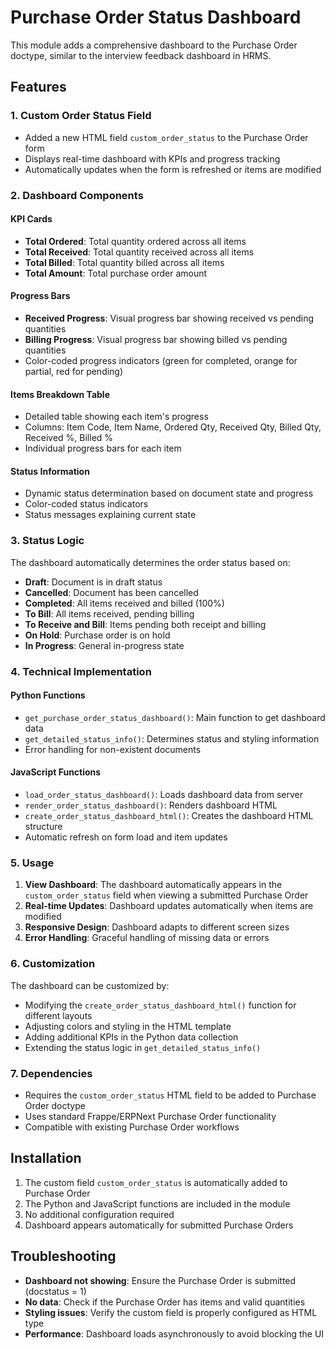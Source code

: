 # Purchase Order Status Dashboard

This module adds a comprehensive dashboard to the Purchase Order doctype, similar to the interview feedback dashboard in HRMS.

## Features

### 1. Custom Order Status Field
- Added a new HTML field `custom_order_status` to the Purchase Order form
- Displays real-time dashboard with KPIs and progress tracking
- Automatically updates when the form is refreshed or items are modified

### 2. Dashboard Components

#### KPI Cards
- **Total Ordered**: Total quantity ordered across all items
- **Total Received**: Total quantity received across all items  
- **Total Billed**: Total quantity billed across all items
- **Total Amount**: Total purchase order amount

#### Progress Bars
- **Received Progress**: Visual progress bar showing received vs pending quantities
- **Billing Progress**: Visual progress bar showing billed vs pending quantities
- Color-coded progress indicators (green for completed, orange for partial, red for pending)

#### Items Breakdown Table
- Detailed table showing each item's progress
- Columns: Item Code, Item Name, Ordered Qty, Received Qty, Billed Qty, Received %, Billed %
- Individual progress bars for each item

#### Status Information
- Dynamic status determination based on document state and progress
- Color-coded status indicators
- Status messages explaining current state

### 3. Status Logic

The dashboard automatically determines the order status based on:
- **Draft**: Document is in draft status
- **Cancelled**: Document has been cancelled
- **Completed**: All items received and billed (100%)
- **To Bill**: All items received, pending billing
- **To Receive and Bill**: Items pending both receipt and billing
- **On Hold**: Purchase order is on hold
- **In Progress**: General in-progress state

### 4. Technical Implementation

#### Python Functions
- `get_purchase_order_status_dashboard()`: Main function to get dashboard data
- `get_detailed_status_info()`: Determines status and styling information
- Error handling for non-existent documents

#### JavaScript Functions
- `load_order_status_dashboard()`: Loads dashboard data from server
- `render_order_status_dashboard()`: Renders dashboard HTML
- `create_order_status_dashboard_html()`: Creates the dashboard HTML structure
- Automatic refresh on form load and item updates

### 5. Usage

1. **View Dashboard**: The dashboard automatically appears in the `custom_order_status` field when viewing a submitted Purchase Order
2. **Real-time Updates**: Dashboard updates automatically when items are modified
3. **Responsive Design**: Dashboard adapts to different screen sizes
4. **Error Handling**: Graceful handling of missing data or errors

### 6. Customization

The dashboard can be customized by:
- Modifying the `create_order_status_dashboard_html()` function for different layouts
- Adjusting colors and styling in the HTML template
- Adding additional KPIs in the Python data collection
- Extending the status logic in `get_detailed_status_info()`

### 7. Dependencies

- Requires the `custom_order_status` HTML field to be added to Purchase Order doctype
- Uses standard Frappe/ERPNext Purchase Order functionality
- Compatible with existing Purchase Order workflows

## Installation

1. The custom field `custom_order_status` is automatically added to Purchase Order
2. The Python and JavaScript functions are included in the module
3. No additional configuration required
4. Dashboard appears automatically for submitted Purchase Orders

## Troubleshooting

- **Dashboard not showing**: Ensure the Purchase Order is submitted (docstatus = 1)
- **No data**: Check if the Purchase Order has items and valid quantities
- **Styling issues**: Verify the custom field is properly configured as HTML type
- **Performance**: Dashboard loads asynchronously to avoid blocking the UI 